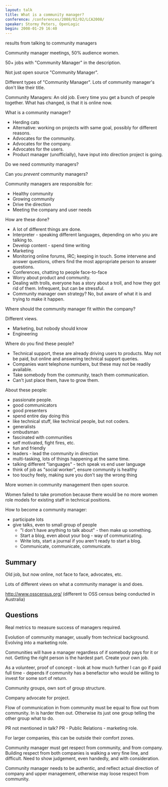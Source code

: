 ```yaml
---
layout: talk
title: What is a community manager?
conference: /conferences/2008/02/02/LCA2008/
speaker: Stormy Peters, OpenLogic
begin: 2008-01-29 16:40
---
```

results from talking to community managers

Community manager meetings, 50% audience women.

50+ jobs with "Community Manager" in the description.

Not just open source "Community Manager".

Different types of "Community Manager". Lots of community manager's
don't like their title.

Community Managers: An old job. Every time you get a bunch of people
together. What has changed, is that it is online now.

What is a community manager?

* Herding cats
* Alternative: working on projects with same goal, possibly for
different reasons.
* Advocates for the community.
* Advocates for the company.
* Advocates for the users.
* Product manager (unofficially), have input into direction project is going.

Do we need community managers?

Can you *prevent* community managers?

Community managers are responsible for:

* Healthy community
* Growing community
* Drive the direction
* Meeting the company and user needs

How are these done?

* A lot of different things are done.
* Interpreter - speaking different languages, depending on who you are talking to.
* Develop content - spend time writing
* Marketing
* Monitoring online forums, IRC; keeping in touch. Some intervene and answer
questions, others find the most appropriate person to answer questions.
* Conferences, chatting to people face-to-face
* Worry about product and community.
* Dealing with trolls, everyone has a story about a troll, and how they
got rid of them. Infrequent, but can be stressful.
* Community manager own strategy? No, but aware of what it is and trying
to make it happen.

Where should the community manager fit within the company?

Different views.

* Marketing, but nobody should know
* Engineering

Where do you find these people?

* Technical support, these are already driving users to products. May not
be paid, but online and answering technical support queries.
* Companies want telephone numbers, but these may not be readily available.
* Take somebody from the community, teach them communication.
* Can't just place them, have to grow them.

About these people:

* passionate people.
* good communicators
* good presenters
* spend entire day doing this
* like technical stuff, like technical people, but not coders.
* generalists
* ombudsman
* fascinated with communities
* self motivated, fight fires, etc.
* fun and friendly
* leaders - lead the community in direction
* multi-tasking, lots of things happening at the same time.
* talking different "languages" - tech speak vs end user language
* think of job as "social worker", ensure community is healthy
* too touchy feely, making sure you don't say the wrong thing

More women in community management then open source.

Women failed to take promotion because there would be no more
women role models for existing staff in technical positions.

How to become a community manager:

* participate lots
* give talks, even to small group of people
  * "I don't have anything to talk about" - then make up something.
  * Start a blog, even about your bog - way of communicating.
  * Write lots, start a journal if you aren't ready to start a blog.
  * Communicate, communicate, communicate.

## Summary

Old job, but now online, not face to face, advocates, etc.

Lots of different views on what a community manager is and does.

<http://www.osscensus.org/>
(different to OSS census being conducted in Australia)

## Questions

Real metrics to measure success of managers required.

Evolution of community manager, usually from technical background. Evolving
into a marketing role.

Communities will have a manager regardless of if somebody pays for it
or not. Getting the right person is the hardest part. Create your own job.

As a volunteer, proof of concept - look at how much further I can go
if paid full time - depends if community has a benefactor who would
be willing to invest for some sort of return.

Community groups, own sort of group structure.

Company advocate for project.

Flow of communication in from community must be equal to flow out from
community. In is harder then out. Otherwise its just one group telling the
other group what to do.

PR not mentioned in talk? PR - Public Relations - marketing role.

For larger companies, this can be outside their comfort zones.

Community manager must get respect from community, and from company.  Building
respect from both companies is walking a very fine line, and difficult. Need to
show judgement, even handedly, and with consideration.

Community manager needs to be authentic, and reflect actual
direction of company and upper management, otherwise may loose respect
from community.
